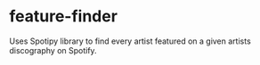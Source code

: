 # feature-finder
Uses Spotipy library to find every artist featured on a given artists discography on Spotify.
